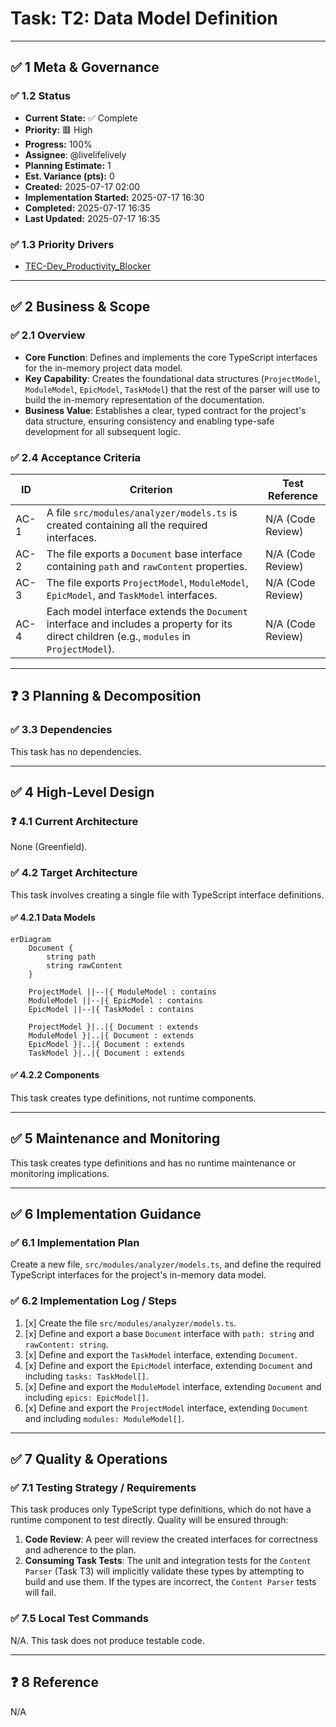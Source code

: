 # Task: T2: Data Model Definition

<!-- This document provides the detailed implementation requirements for a single, focused unit of work. -->

---

## ✅ 1 Meta & Governance

### ✅ 1.2 Status

<!-- This section is auto-populated and updated by the developer as the task progresses. -->

- **Current State:** ✅ Complete
- **Priority:** 🟥 High
- **Progress:** 100%
- **Assignee**: @livelifelively
- **Planning Estimate:** 1
- **Est. Variance (pts):** 0
- **Created:** 2025-07-17 02:00
- **Implementation Started:** 2025-07-17 16:30
- **Completed:** 2025-07-17 16:35
- **Last Updated:** 2025-07-17 16:35

### ✅ 1.3 Priority Drivers

<!-- List the stable Driver IDs that justify this task's priority. These are inherited from the parent Epic unless overridden. -->

- [TEC-Dev_Productivity_Blocker](/docs/documentation-driven-development.md#tec-dev_productivity_blocker)

---

## ✅ 2 Business & Scope

### ✅ 2.1 Overview

<!-- Provide a concise, bulleted list outlining what this task delivers and why it matters. -->

- **Core Function**: Defines and implements the core TypeScript interfaces for the in-memory project data model.
- **Key Capability**: Creates the foundational data structures (`ProjectModel`, `ModuleModel`, `EpicModel`, `TaskModel`) that the rest of the parser will use to build the in-memory representation of the documentation.
- **Business Value**: Establishes a clear, typed contract for the project's data structure, ensuring consistency and enabling type-safe development for all subsequent logic.

### ✅ 2.4 Acceptance Criteria

<!-- A verifiable, tabular list of conditions that this task must satisfy to be considered complete. -->

| ID   | Criterion                                                                                                                                  | Test Reference    |
| ---- | ------------------------------------------------------------------------------------------------------------------------------------------ | ----------------- |
| AC-1 | A file `src/modules/analyzer/models.ts` is created containing all the required interfaces.                                                 | N/A (Code Review) |
| AC-2 | The file exports a `Document` base interface containing `path` and `rawContent` properties.                                                | N/A (Code Review) |
| AC-3 | The file exports `ProjectModel`, `ModuleModel`, `EpicModel`, and `TaskModel` interfaces.                                                   | N/A (Code Review) |
| AC-4 | Each model interface extends the `Document` interface and includes a property for its direct children (e.g., `modules` in `ProjectModel`). | N/A (Code Review) |

---

## ❓ 3 Planning & Decomposition

### ✅ 3.3 Dependencies

<!-- List any internal or external dependencies that could block the progress of this task. -->

This task has no dependencies.

---

## ✅ 4 High-Level Design

### ❓ 4.1 Current Architecture

None (Greenfield).

### ✅ 4.2 Target Architecture

This task involves creating a single file with TypeScript interface definitions.

#### ✅ 4.2.1 Data Models

<!-- "To-be" data structures (ER diagrams). -->

```mermaid
erDiagram
    Document {
        string path
        string rawContent
    }

    ProjectModel ||--|{ ModuleModel : contains
    ModuleModel ||--|{ EpicModel : contains
    EpicModel ||--|{ TaskModel : contains

    ProjectModel }|..|{ Document : extends
    ModuleModel }|..|{ Document : extends
    EpicModel }|..|{ Document : extends
    TaskModel }|..|{ Document : extends
```

#### ✅ 4.2.2 Components

This task creates type definitions, not runtime components.

---

## ✅ 5 Maintenance and Monitoring

This task creates type definitions and has no runtime maintenance or monitoring implications.

---

## ✅ 6 Implementation Guidance

### ✅ 6.1 Implementation Plan

<!-- A direct, "one-shot" overview of the technical approach for this work item. -->

Create a new file, `src/modules/analyzer/models.ts`, and define the required TypeScript interfaces for the project's in-memory data model.

### ✅ 6.2 Implementation Log / Steps

<!-- A detailed, step-by-step log of the implementation process for this task. -->

1.  [x] Create the file `src/modules/analyzer/models.ts`.
2.  [x] Define and export a base `Document` interface with `path: string` and `rawContent: string`.
3.  [x] Define and export the `TaskModel` interface, extending `Document`.
4.  [x] Define and export the `EpicModel` interface, extending `Document` and including `tasks: TaskModel[]`.
5.  [x] Define and export the `ModuleModel` interface, extending `Document` and including `epics: EpicModel[]`.
6.  [x] Define and export the `ProjectModel` interface, extending `Document` and including `modules: ModuleModel[]`.

---

## ✅ 7 Quality & Operations

### ✅ 7.1 Testing Strategy / Requirements

<!-- The approach to testing and specific testing requirements for this task. -->

This task produces only TypeScript type definitions, which do not have a runtime component to test directly. Quality will be ensured through:

1.  **Code Review**: A peer will review the created interfaces for correctness and adherence to the plan.
2.  **Consuming Task Tests**: The unit and integration tests for the `Content Parser` (Task T3) will implicitly validate these types by attempting to build and use them. If the types are incorrect, the `Content Parser` tests will fail.

### ✅ 7.5 Local Test Commands

<!-- CLI commands to run tests locally. -->

N/A. This task does not produce testable code.

---

## ❓ 8 Reference

N/A
